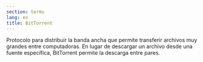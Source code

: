 ```yaml
---
section: terms
lang: es
title: BitTorrent
---
```


Protocolo para distribuir la banda ancha que permite transferir archivos muy grandes entre computadoras. En lugar de descargar un archivo desde una fuente específica, BitTorrent permite la descarga entre pares.
